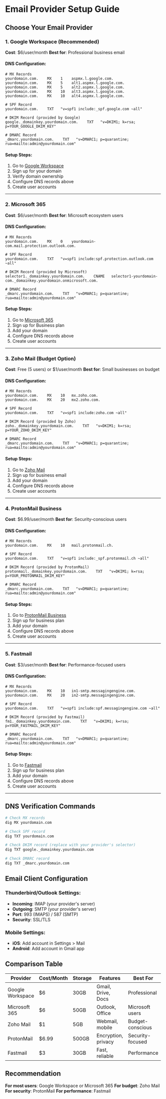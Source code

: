 # Email Provider Setup Guide

## Choose Your Email Provider

### 1. Google Workspace (Recommended)
**Cost**: $6/user/month
**Best for**: Professional business email

#### DNS Configuration:
```
# MX Records
yourdomain.com.    MX    1    aspmx.l.google.com.
yourdomain.com.    MX    5    alt1.aspmx.l.google.com.
yourdomain.com.    MX    5    alt2.aspmx.l.google.com.
yourdomain.com.    MX    10   alt3.aspmx.l.google.com.
yourdomain.com.    MX    10   alt4.aspmx.l.google.com.

# SPF Record
yourdomain.com.    TXT   "v=spf1 include:_spf.google.com ~all"

# DKIM Record (provided by Google)
google._domainkey.yourdomain.com.    TXT   "v=DKIM1; k=rsa; p=YOUR_GOOGLE_DKIM_KEY"

# DMARC Record
_dmarc.yourdomain.com.    TXT   "v=DMARC1; p=quarantine; rua=mailto:admin@yourdomain.com"
```

#### Setup Steps:
1. Go to [Google Workspace](https://workspace.google.com/)
2. Sign up for your domain
3. Verify domain ownership
4. Configure DNS records above
5. Create user accounts

---

### 2. Microsoft 365
**Cost**: $6/user/month
**Best for**: Microsoft ecosystem users

#### DNS Configuration:
```
# MX Records
yourdomain.com.    MX    0    yourdomain-com.mail.protection.outlook.com.

# SPF Record
yourdomain.com.    TXT   "v=spf1 include:spf.protection.outlook.com ~all"

# DKIM Record (provided by Microsoft)
selector1._domainkey.yourdomain.com.    CNAME   selector1-yourdomain-com._domainkey.yourdomain.onmicrosoft.com.

# DMARC Record
_dmarc.yourdomain.com.    TXT   "v=DMARC1; p=quarantine; rua=mailto:admin@yourdomain.com"
```

#### Setup Steps:
1. Go to [Microsoft 365](https://www.microsoft.com/microsoft-365/)
2. Sign up for Business plan
3. Add your domain
4. Configure DNS records above
5. Create user accounts

---

### 3. Zoho Mail (Budget Option)
**Cost**: Free (5 users) or $1/user/month
**Best for**: Small businesses on budget

#### DNS Configuration:
```
# MX Records
yourdomain.com.    MX    10   mx.zoho.com.
yourdomain.com.    MX    20   mx2.zoho.com.

# SPF Record
yourdomain.com.    TXT   "v=spf1 include:zoho.com ~all"

# DKIM Record (provided by Zoho)
zoho._domainkey.yourdomain.com.    TXT   "v=DKIM1; k=rsa; p=YOUR_ZOHO_DKIM_KEY"

# DMARC Record
_dmarc.yourdomain.com.    TXT   "v=DMARC1; p=quarantine; rua=mailto:admin@yourdomain.com"
```

#### Setup Steps:
1. Go to [Zoho Mail](https://www.zoho.com/mail/)
2. Sign up for business email
3. Add your domain
4. Configure DNS records above
5. Create user accounts

---

### 4. ProtonMail Business
**Cost**: $6.99/user/month
**Best for**: Security-conscious users

#### DNS Configuration:
```
# MX Records
yourdomain.com.    MX    10   mail.protonmail.ch.

# SPF Record
yourdomain.com.    TXT   "v=spf1 include:_spf.protonmail.ch ~all"

# DKIM Record (provided by ProtonMail)
protonmail._domainkey.yourdomain.com.    TXT   "v=DKIM1; k=rsa; p=YOUR_PROTONMAIL_DKIM_KEY"

# DMARC Record
_dmarc.yourdomain.com.    TXT   "v=DMARC1; p=quarantine; rua=mailto:admin@yourdomain.com"
```

#### Setup Steps:
1. Go to [ProtonMail Business](https://protonmail.com/business/)
2. Sign up for business plan
3. Add your domain
4. Configure DNS records above
5. Create user accounts

---

### 5. Fastmail
**Cost**: $3/user/month
**Best for**: Performance-focused users

#### DNS Configuration:
```
# MX Records
yourdomain.com.    MX    10   in1-smtp.messagingengine.com.
yourdomain.com.    MX    20   in2-smtp.messagingengine.com.

# SPF Record
yourdomain.com.    TXT   "v=spf1 include:spf.messagingengine.com ~all"

# DKIM Record (provided by Fastmail)
fm1._domainkey.yourdomain.com.    TXT   "v=DKIM1; k=rsa; p=YOUR_FASTMAIL_DKIM_KEY"

# DMARC Record
_dmarc.yourdomain.com.    TXT   "v=DMARC1; p=quarantine; rua=mailto:admin@yourdomain.com"
```

#### Setup Steps:
1. Go to [Fastmail](https://www.fastmail.com/)
2. Sign up for business plan
3. Add your domain
4. Configure DNS records above
5. Create user accounts

---

## DNS Verification Commands

```bash
# Check MX records
dig MX yourdomain.com

# Check SPF record
dig TXT yourdomain.com

# Check DKIM record (replace with your provider's selector)
dig TXT google._domainkey.yourdomain.com

# Check DMARC record
dig TXT _dmarc.yourdomain.com
```

## Email Client Configuration

### Thunderbird/Outlook Settings:
- **Incoming**: IMAP (your provider's server)
- **Outgoing**: SMTP (your provider's server)
- **Port**: 993 (IMAPS) / 587 (SMTP)
- **Security**: SSL/TLS

### Mobile Settings:
- **iOS**: Add account in Settings > Mail
- **Android**: Add account in Gmail app

## Comparison Table

| Provider | Cost/Month | Storage | Features | Best For |
|----------|------------|---------|----------|----------|
| Google Workspace | $6 | 30GB | Gmail, Drive, Docs | Professional |
| Microsoft 365 | $6 | 50GB | Outlook, Office | Microsoft users |
| Zoho Mail | $1 | 5GB | Webmail, mobile | Budget-conscious |
| ProtonMail | $6.99 | 500GB | Encryption, privacy | Security-focused |
| Fastmail | $3 | 30GB | Fast, reliable | Performance |

## Recommendation

**For most users**: Google Workspace or Microsoft 365
**For budget**: Zoho Mail
**For security**: ProtonMail
**For performance**: Fastmail